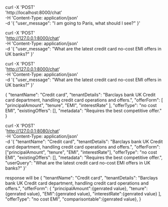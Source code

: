 curl -X 'POST' \
  'http://localhost:8000/chat' \
  -H 'Content-Type: application/json' \
  -d '{
  "user_message": "I am going to Paris, what should I see?"
}'

curl -X 'POST' \
  'http://127.0.0.1:8000/chat' \
  -H 'Content-Type: application/json' \
  -d '{
  "user_message": "What are the latest credit card no-cost EMI offers in UK banks?"
}'


curl -X 'POST' \
  'http://127.0.0.1:8000/chat' \
  -H 'Content-Type: application/json' \
  -d '{
  "user_message": "What are the latest credit card no-cost EMI offers in UK banks?"
}'


{
  "tenantName": "Credit card",
  "tenantDetails": "Barclays bank UK Credit card department, handling credit card operations and offers.",
  "offerForm": [
    "principalAmount",
    "tenure",
    "EMI",
    "interestRate"
  ],
  "offerType": "no cost EMI",
  "existingOffers": [],
  "metadata": "Requires the best competitive offer."
}


curl -X 'POST' \
  'http://127.0.0.1:8080/chat' \
  -H 'Content-Type: application/json' \
  -d '{
    "tenantName": "Credit card",
    "tenantDetails": "Barclays bank UK Credit card department, handling credit card operations and offers.",
    "offerForm": ["principalAmount", "tenure", "EMI", "interestRate"],
    "offerType": "no cost EMI",
    "existingOffers": [],
    "metadata": "Requires the best competitive offer.",
    "userQuery": "What are the latest credit card no-cost EMI offers in UK banks?"
  }'






response will be 
{
  "tenantName": "Credit card",
  "tenantDetails": "Barclays bank UK Credit card department, handling credit card operations and offers.",
  "offerForm": { 
    "principalAmount":{genrated value}, 
    "tenure":{genrated value}, 
    "EMI":{genrated value}, 
    "interestRate":{genrated value}
  ],
  "offerType": "no cost EMI",
"comparisontable":{genrated value},
}
